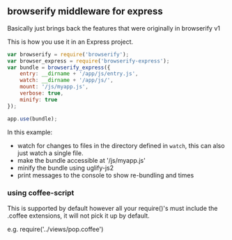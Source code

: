 ## browserify middleware for express 

Basically just brings back the features that were originally in browserify v1

This is how you use it in an Express project.

```javascript
var browserify = require('browserify');
var browser_express = require('browserify-express');
var bundle = browserify_express({
	entry: __dirname + '/app/js/entry.js',
	watch: __dirname + '/app/js/',
	mount: '/js/myapp.js',
	verbose: true,
	minify: true
});

app.use(bundle);
```

In this example: 

* watch for changes to files in the directory defined in `watch`, this can also just watch a single file. 
* make the bundle accessible at '/js/myapp.js'
* minify the bundle using uglify-js2
* print messages to the console to show re-bundling and times

### using coffee-script

This is supported by default however all your require()'s must include the .coffee extensions, it will not pick it up by default.

e.g. require('../views/pop.coffee')



